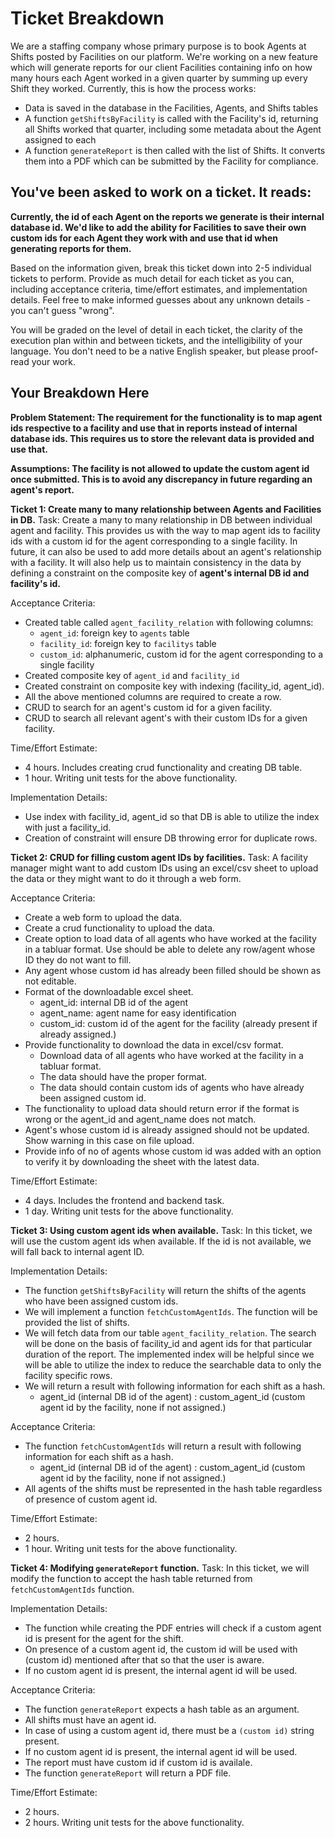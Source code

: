 # Ticket Breakdown
We are a staffing company whose primary purpose is to book Agents at Shifts posted by Facilities on our platform. We're working on a new feature which will generate reports for our client Facilities containing info on how many hours each Agent worked in a given quarter by summing up every Shift they worked. Currently, this is how the process works:

- Data is saved in the database in the Facilities, Agents, and Shifts tables
- A function `getShiftsByFacility` is called with the Facility's id, returning all Shifts worked that quarter, including some metadata about the Agent assigned to each
- A function `generateReport` is then called with the list of Shifts. It converts them into a PDF which can be submitted by the Facility for compliance.

## You've been asked to work on a ticket. It reads:

**Currently, the id of each Agent on the reports we generate is their internal database id. We'd like to add the ability for Facilities to save their own custom ids for each Agent they work with and use that id when generating reports for them.**


Based on the information given, break this ticket down into 2-5 individual tickets to perform. Provide as much detail for each ticket as you can, including acceptance criteria, time/effort estimates, and implementation details. Feel free to make informed guesses about any unknown details - you can't guess "wrong".


You will be graded on the level of detail in each ticket, the clarity of the execution plan within and between tickets, and the intelligibility of your language. You don't need to be a native English speaker, but please proof-read your work.

## Your Breakdown Here

**Problem Statement: The requirement for the functionality is to map agent ids respective to a facility and use that in reports instead of internal database ids.
This requires us to store the relevant data is provided and use that.**

**Assumptions: The facility is not allowed to update the custom agent id once submitted. This is to avoid any discrepancy in future regarding an agent's report.**

**Ticket 1: Create many to many relationship between Agents and Facilities in DB.**
Task: Create a many to many relationship in DB between individual agent and facility. This provides us with the way to map agent ids to facility ids with a custom id for the agent corresponding to a single facility. In future, it can also be used to add more details about an agent's relationship with a facility.
It will also help us to maintain consistency in the data by defining a constraint on the composite key of **agent's internal DB id and facility's id.**

Acceptance Criteria: 
- Created table called `agent_facility_relation` with following columns:
    - `agent_id`: foreign key to `agents` table
    - `facility_id`: foreign key to `facilitys` table
    - `custom_id`: alphanumeric, custom id for the agent corresponding to a single facility
- Created composite key of `agent_id` and `facility_id`
- Created constraint on composite key with indexing (facility_id, agent_id).
- All the above mentioned columns are required to create a row.
- CRUD to search for an agent's custom id for a given facility.
- CRUD to search all relevant agent's with their custom IDs for a given facility.

Time/Effort Estimate:
- 4 hours. Includes creating crud functionality and creating DB table. 
- 1 hour. Writing unit tests for the above functionality.

Implementation Details:
- Use index with facility_id, agent_id so that DB is able to utilize the index with just a facility_id.
- Creation of constraint will ensure DB throwing error for duplicate rows.

**Ticket 2: CRUD for filling custom agent IDs by facilities.**
Task: A facility manager might want to add custom IDs using an excel/csv sheet to upload the data or they might want to do it through a web form.

Acceptance Criteria: 
- Create a web form to upload the data.
- Create a crud functionality to upload the data.
- Create option to load data of all agents who have worked at the facility in a tabluar format. Use should be able to delete any row/agent whose ID they do not want to fill.
- Any agent whose custom id has already been filled should be shown as not editable.
- Format of the downloadable excel sheet.
    - agent_id: internal DB id of the agent
    - agent_name: agent name for easy identification
    - custom_id: custom id of the agent for the facility (already present if already assigned.)
- Provide functionality to download the data in excel/csv format.
    - Download data of all agents who have worked at the facility in a tabluar format.
    - The data should have the proper format.
    - The data should contain custom ids of agents who have already been assigned custom id.
- The functionality to upload data should return error if the format is wrong or the agent_id and agent_name does not match.
- Agent's whose custom id is already assigned should not be updated. Show warning in this case on file upload.
- Provide info of no of agents whose custom id was added with an option to verify it by downloading the sheet with the latest data.

Time/Effort Estimate:
- 4 days. Includes the frontend and backend task. 
- 1 day. Writing unit tests for the above functionality.


**Ticket 3: Using custom agent ids when available.**
Task: In this ticket, we will use the custom agent ids when available. If the id is not available, we will fall back to internal agent ID.

Implementation Details:
- The function `getShiftsByFacility` will return the shifts of the agents who have been assigned custom ids.
- We will implement a function `fetchCustomAgentIds`. The function will be provided the list of shifts.
- We will fetch data from our table `agent_facility_relation`. The search will be done on the basis of facility_id and agent ids for that particular duration of the report. The implemented index will be helpful since we will be able to utilize the index to reduce the searchable data to only the facility specific rows.
- We will return a result with following information for each shift as a hash.
    - agent_id (internal DB id of the agent) : custom_agent_id (custom agent id by the facility, none if not assigned.)

Acceptance Criteria: 
- The function `fetchCustomAgentIds` will return a result with following information for each shift as a hash.
    - agent_id (internal DB id of the agent) : custom_agent_id (custom agent id by the facility, none if not assigned.)
- All agents of the shifts must be represented in the hash table regardless of presence of custom agent id.

Time/Effort Estimate:
- 2 hours.  
- 1 hour. Writing unit tests for the above functionality.


**Ticket 4: Modifying `generateReport` function.**
Task: In this ticket, we will modify the function to accept the hash table returned from `fetchCustomAgentIds` function.

Implementation Details:
- The function while creating the PDF entries will check if a custom agent id is present for the agent for the shift.
- On presence of a custom agent id, the custom id will be used with (custom id) mentioned after that so that the user is aware.
- If no custom agent id is present, the internal agent id will be used.

Acceptance Criteria: 
- The function `generateReport` expects a hash table as an argument.
- All shifts must have an agent id.
- In case of using a custom agent id, there must be a `(custom id)` string present.
- If no custom agent id is present, the internal agent id will be used.
- The report must have custom id if custom id is availale.
- The function `generateReport` will return a PDF file.


Time/Effort Estimate:
- 2 hours.  
- 2 hours. Writing unit tests for the above functionality.


